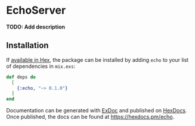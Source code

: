 # EchoServer

**TODO: Add description**

## Installation

If [available in Hex](https://hex.pm/docs/publish), the package can be installed
by adding `echo` to your list of dependencies in `mix.exs`:

```elixir
def deps do
  [
    {:echo, "~> 0.1.0"}
  ]
end
```

Documentation can be generated with [ExDoc](https://github.com/elixir-lang/ex_doc)
and published on [HexDocs](https://hexdocs.pm). Once published, the docs can
be found at <https://hexdocs.pm/echo>.

